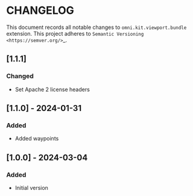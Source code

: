 # CHANGELOG

This document records all notable changes to ``omni.kit.viewport.bundle`` extension.
This project adheres to `Semantic Versioning <https://semver.org/>`_.

## [1.1.1]
### Changed
- Set Apache 2 license headers

## [1.1.0] - 2024-01-31
### Added
- Added waypoints

## [1.0.0] - 2024-03-04
### Added
- Initial version
